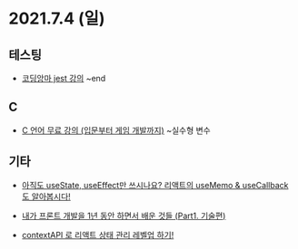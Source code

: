 # 2021.7.4 (일)

## 테스팅

- [코딩앙마 jest 강의](https://www.youtube.com/playlist?list=PLZKTXPmaJk8L1xCg_1cRjL5huINlP2JKt) ~end

## C

- [C 언어 무료 강의 (입문부터 게임 개발까지)](https://www.youtube.com/watch?v=q6fPjQAzll8) ~실수형 변수

## 기타

- [아직도 useState, useEffect만 쓰시나요? 리액트의 useMemo & useCallback도 알아봅시다!](https://www.youtube.com/watch?v=uBmnf_k7_r0)

- [내가 프론트 개발을 1년 동안 하면서 배운 것들 (Part1. 기술편)](https://www.youtube.com/watch?v=SWkWk9Hs6LE)

- [contextAPI 로 리액트 상태 관리 레벨업 하기!](https://www.youtube.com/watch?v=sqz45pnvJHg)
